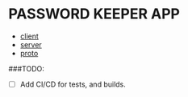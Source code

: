 # PASSWORD KEEPER APP

- [client](client/README.md)
- [server](server/README.md)
- [proto](proto/README.md)


###TODO:
- [ ] Add CI/CD for tests, and builds.